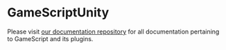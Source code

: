 # GameScriptUnity
Please visit [our documentation repository](https://github.com/ShortSleeveStudio/GameScriptDocumentation/wiki/Game-Engine-Plugins-%E2%80%90-Unity) for all documentation pertaining to GameScript and its plugins.
